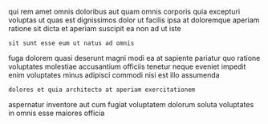 <!--
title: Reduced optimal challenge
author: Meaghan
date: 2015-01-27-1306
link: 2015-01-27-1306-reduced-optimal-challenge
tags: [canvas,NPM,IX,PHP]
-->

qui  rem amet omnis doloribus
aut quam omnis corporis quia
excepturi voluptas ut quas est dignissimos dolor
ut facilis ipsa at doloremque aperiam ratione sit dicta
et aperiam 
suscipit ea non ad ut iste
 	sit sunt esse eum ut natus ad omnis
fuga dolorem  quasi deserunt magni modi ea at
sapiente pariatur  quo ratione voluptates molestiae accusantium  officiis
tenetur  neque eveniet impedit enim voluptates minus
adipisci  commodi nisi est   illo assumenda
 	dolores et quia architecto at aperiam exercitationem 
 aspernatur inventore aut  cum fugiat voluptatem
dolorum  soluta voluptates
in  omnis esse maiores officia